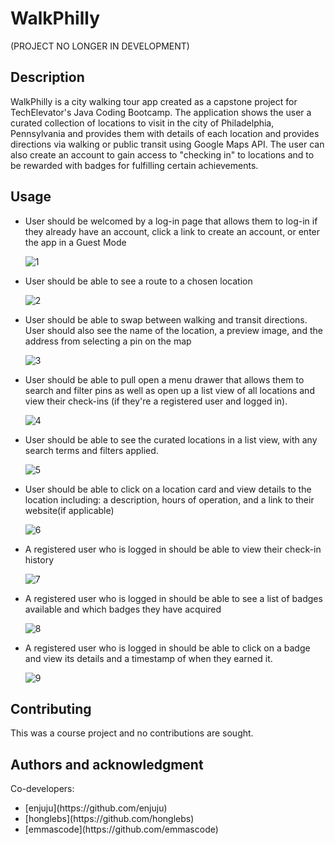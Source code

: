 # WalkPhilly 
(PROJECT NO LONGER IN DEVELOPMENT)
## Description
WalkPhilly is a city walking tour app created as a capstone project for TechElevator's Java Coding Bootcamp. The application shows the user a curated collection of locations to visit in the city of Philadelphia, Pennsylvania and provides them with details of each location and provides directions via walking or public transit using Google Maps API. The user can also create an account to gain access to "checking in" to locations and to be rewarded with badges for fulfilling certain achievements.

## Usage
<ul>
<li>User should be welcomed by a log-in page that allows them to log-in if they already have an account, click a link to create an account, or enter the app in a Guest Mode</li>

  ![1](https://github.com/D-Duque/WalkPhilly/assets/117413139/c431d169-3e11-42c5-9fd3-8d2bf48e4ba8)

<li>User should be able to see a route to a chosen location</li>

![2](https://github.com/D-Duque/WalkPhilly/assets/117413139/e479a87a-d75d-46a0-9a56-0c9b46d0f417)

<li>User should be able to swap between walking and transit directions. User should also see the name of the location, a preview image, and the address from selecting a pin on the map</li>

  ![3](https://github.com/D-Duque/WalkPhilly/assets/117413139/d78656ec-ff58-45da-bb87-bdec17bb3200)

<li>User should be able to pull open a menu drawer that allows them to search and filter pins as well as open up a list view of all locations and view their check-ins (if they're a registered user and logged in).</li>

![4](https://github.com/D-Duque/WalkPhilly/assets/117413139/c3fee2ec-19dd-4e49-a51b-d49eb070d93c)

<li>User should be able to see the curated locations in a list view, with any search terms and filters applied.</li>

![5](https://github.com/D-Duque/WalkPhilly/assets/117413139/354a73bc-a555-407c-8990-6d8409423830)

<li>User should be able to click on a location card and view details to the location including: a description, hours of operation, and a link to their website(if applicable)</li>

  ![6](https://github.com/D-Duque/WalkPhilly/assets/117413139/cef03780-40a2-439a-b638-d68678535094)

<li>A registered user who is logged in should be able to view their check-in history</li>

  ![7](https://github.com/D-Duque/WalkPhilly/assets/117413139/2312defe-e803-4648-a6d8-f43a8a1e3e5e)

<li>A registered user who is logged in should be able to see a list of badges available and which badges they have acquired</li>

  ![8](https://github.com/D-Duque/WalkPhilly/assets/117413139/459be922-4876-46d3-a828-27d544475ef6)

<li>A registered user who is logged in should be able to click on a badge and view its details and a timestamp of when they earned it.</li>

![9](https://github.com/D-Duque/WalkPhilly/assets/117413139/fe1ea8e8-693c-4da9-bb15-c5472e1303b1)

</ul>


## Contributing
This was a course project and no contributions are sought.

## Authors and acknowledgment

Co-developers:
<ul>
<li>[enjuju](https://github.com/enjuju)</li> 
<li>[honglebs](https://github.com/honglebs)</li>
<li>[emmascode](https://github.com/emmascode)</li>
</ul>
